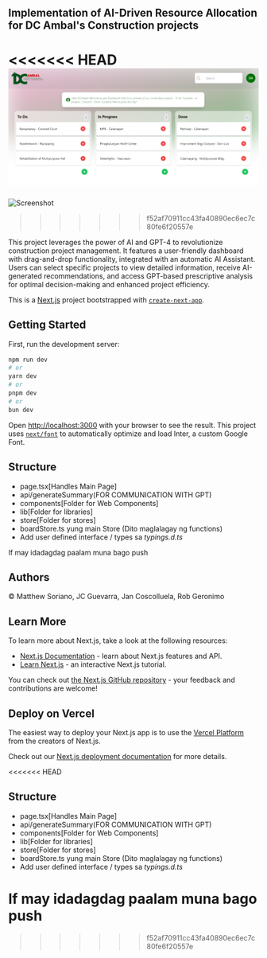 ## Implementation of AI-Driven Resource Allocation for DC Ambal's Construction projects

<<<<<<< HEAD
![Screenshot](images/screenshot.png)
=======
![Screenshot](https://i.imgur.com/lm8KGHE.png)
>>>>>>> f52af70911cc43fa40890ec6ec7c80fe6f20557e

This project leverages the power of AI and GPT-4 to revolutionize construction project management. It features a user-friendly dashboard with drag-and-drop functionality, integrated with an automatic AI Assistant. Users can select specific projects to view detailed information, receive AI-generated recommendations, and access GPT-based prescriptive analysis for optimal decision-making and enhanced project efficiency.

This is a [Next.js](https://nextjs.org/) project bootstrapped with [`create-next-app`](https://github.com/vercel/next.js/tree/canary/packages/create-next-app).

## Getting Started

First, run the development server:

```bash
npm run dev
# or
yarn dev
# or
pnpm dev
# or
bun dev
```

Open [http://localhost:3000](http://localhost:3000) with your browser to see the result.
This project uses [`next/font`](https://nextjs.org/docs/basic-features/font-optimization) to automatically optimize and load Inter, a custom Google Font.

## Structure
- page.tsx[Handles Main Page]
- api/generateSummary(FOR COMMUNICATION WITH GPT)
- components[Folder for Web Components]
- lib[Folder for libraries]
- store[Folder for stores]
- boardStore.ts yung main Store (Dito maglalagay ng functions)
- Add user defined interface / types sa *typings.d.ts*

If may idadagdag paalam muna bago push

## Authors
© Matthew Soriano, JC Guevarra, Jan Coscolluela, Rob Geronimo

## Learn More

To learn more about Next.js, take a look at the following resources:

- [Next.js Documentation](https://nextjs.org/docs) - learn about Next.js features and API.
- [Learn Next.js](https://nextjs.org/learn) - an interactive Next.js tutorial.

You can check out [the Next.js GitHub repository](https://github.com/vercel/next.js/) - your feedback and contributions are welcome!

## Deploy on Vercel

The easiest way to deploy your Next.js app is to use the [Vercel Platform](https://vercel.com/new?utm_medium=default-template&filter=next.js&utm_source=create-next-app&utm_campaign=create-next-app-readme) from the creators of Next.js.

Check out our [Next.js deployment documentation](https://nextjs.org/docs/deployment) for more details.

<<<<<<< HEAD
## Structure

- page.tsx[Handles Main Page]
- api/generateSummary(FOR COMMUNICATION WITH GPT)
- components[Folder for Web Components]
- lib[Folder for libraries]
- store[Folder for stores]
- boardStore.ts yung main Store (Dito maglalagay ng functions)
- Add user defined interface / types sa _typings.d.ts_

If may idadagdag paalam muna bago push
=======
>>>>>>> f52af70911cc43fa40890ec6ec7c80fe6f20557e
